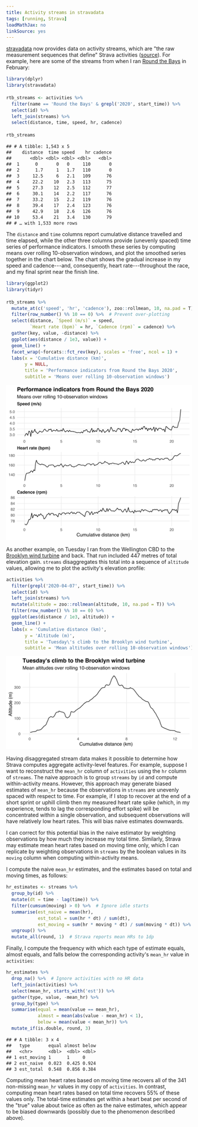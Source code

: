```yaml
---
title: Activity streams in stravadata
tags: [running, Strava]
loadMathJax: no
linkSource: yes
---
```


[stravadata](https://github.com/bldavies/stravadata) now provides data on activity streams, which are "the raw measurement sequences that define" Strava activities ([source](https://medium.com/strava-engineering/from-data-streams-to-a-data-lake-b6ca17c00a23)).
For example, here are some of the streams from when I ran [Round the Bays](https://wellingtonroundthebays.co.nz) in February:

```r
library(dplyr)
library(stravadata)

rtb_streams <- activities %>%
  filter(name == 'Round the Bays' & grepl('2020', start_time)) %>%
  select(id) %>%
  left_join(streams) %>%
  select(distance, time, speed, hr, cadence)

rtb_streams
```

```
## # A tibble: 1,543 x 5
##    distance  time speed    hr cadence
##       <dbl> <dbl> <dbl> <dbl>   <dbl>
##  1      0       0   0     110       0
##  2      1.7     1   1.7   110       0
##  3     12.5     6   2.1   109      76
##  4     22.2    10   2.3   113      75
##  5     27.3    12   2.5   112      77
##  6     30.1    14   2.2   117      76
##  7     33.2    15   2.2   119      76
##  8     39.4    17   2.4   123      76
##  9     42.9    18   2.6   126      76
## 10     53.4    21   3.4   130      79
## # … with 1,533 more rows
```

The `distance` and `time` columns report cumulative distance travelled and time elapsed, while the other three columns provide (unevenly spaced) time series of performance indicators.
I smooth these series by computing means over rolling 10-observation windows, and plot the smoothed series together in the chart below.
The chart shows the gradual increase in my speed and cadence---and, consequently, heart rate---throughout the race, and my final sprint near the finish line.

```r
library(ggplot2)
library(tidyr)

rtb_streams %>%
  mutate_at(c('speed', 'hr', 'cadence'), zoo::rollmean, 10, na.pad = T) %>%
  filter(row_number() %% 10 == 0) %>%  # Prevent over-plotting
  select(distance, `Speed (m/s)` = speed,
         `Heart rate (bpm)` = hr, `Cadence (rpm)` = cadence) %>%
  gather(key, value, -distance) %>%
  ggplot(aes(distance / 1e3, value)) +
  geom_line() +
  facet_wrap(~forcats::fct_rev(key), scales = 'free', ncol = 1) +
  labs(x = 'Cumulative distance (km)',
       y = NULL,
       title = 'Performance indicators from Round the Bays 2020',
       subtitle = 'Means over rolling 10-observation windows')
```

![](figures/series-1.svg)

As another example, on Tuesday I ran from the Wellington CBD to the [Brooklyn wind turbine](https://en.wikipedia.org/wiki/Brooklyn,_New_Zealand#Wind_turbine) and back.
That run included 447 metres of total elevation gain.
`streams` disaggregates this total into a sequence of `altitude` values, allowing me to plot the activity's elevation profile:

```r
activities %>%
  filter(grepl('2020-04-07', start_time)) %>%
  select(id) %>%
  left_join(streams) %>%
  mutate(altitude = zoo::rollmean(altitude, 10, na.pad = T)) %>%
  filter(row_number() %% 10 == 0) %>%
  ggplot(aes(distance / 1e3, altitude)) +
  geom_line() +
  labs(x = 'Cumulative distance (km)',
       y = 'Altitude (m)',
       title = 'Tuesday\'s climb to the Brooklyn wind turbine',
       subtitle = 'Mean altitudes over rolling 10-observation windows')
```

![](figures/elevation-1.svg)

Having disaggregated stream data makes it possible to determine how Strava computes aggregate activity-level features.
For example, suppose I want to reconstruct the `mean_hr` column of `activities` using the `hr` column of `streams`.
The naive approach is to group `streams` by `id` and compute within-activity means.
However, this approach may generate biased estimates of `mean_hr` because the observations in `streams` are unevenly spaced with respect to time.
For example, if I stop to recover at the end of a short sprint or uphill climb then my measured heart rate spike (which, in my experience, tends to lag the corresponding effort spike) will be concentrated within a single observation, and subsequent observations will have relatively low heart rates.
This will bias naive estimates downwards.

I can correct for this potential bias in the naive estimator by weighting observations by how much they increase my total time.
Similarly, Strava may estimate mean heart rates based on moving time only, which I can replicate by weighting observations in `streams` by the boolean values in its `moving` column when computing within-activity means.

I compute the naive `mean_hr` estimates, and the estimates based on total and moving times, as follows:

```r
hr_estimates <- streams %>%
  group_by(id) %>%
  mutate(dt = time - lag(time)) %>%
  filter(cumsum(moving) > 0) %>%  # Ignore idle starts
  summarise(est_naive = mean(hr),
            est_total = sum(hr * dt) / sum(dt),
            est_moving = sum(hr * moving * dt) / sum(moving * dt)) %>%
  ungroup() %>%
  mutate_all(round, 1)  # Strava reports mean HRs to 1dp
```

Finally, I compute the frequency with which each type of estimate equals, almost equals, and falls below the corresponding activity's `mean_hr` value in `activities`:

```r
hr_estimates %>%
  drop_na() %>%  # Ignore activities with no HR data
  left_join(activities) %>%
  select(mean_hr, starts_with('est')) %>%
  gather(type, value, -mean_hr) %>%
  group_by(type) %>%
  summarise(equal = mean(value == mean_hr),
            almost = mean(abs(value - mean_hr) < 1),
            below = mean(value < mean_hr)) %>%
  mutate_if(is.double, round, 3)
```

```
## # A tibble: 3 x 4
##   type       equal almost below
##   <chr>      <dbl>  <dbl> <dbl>
## 1 est_moving 1      1     0    
## 2 est_naive  0.023  0.425 0.924
## 3 est_total  0.548  0.856 0.384
```

Computing mean heart rates based on moving time recovers all of the 341 non-missing `mean_hr` values in my copy of `activities`.
In contrast, computing mean heart rates based on total time recovers 55% of these values only.
The total-time estimates get within a heart beat per second of the "true" value about twice as often as the naive estimates, which appear to be biased downwards (possibly due to the phenomenon described above).

